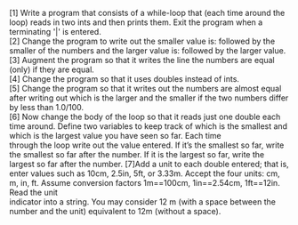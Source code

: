 [1] Write a program that consists of a while-loop that (each time around the loop) reads in two ints and then prints them. Exit the program when a terminating '|' is entered. <br> 
[2] Change the program to write out the smaller value is: followed by the smaller of the numbers and the larger value is: followed by the larger value. <br>
[3] Augment the program so that it writes the line the numbers are equal (only) if they are equal. <br>
[4] Change the program so that it uses doubles instead of ints. <br>
[5] Change the program so that it writes out the numbers are almost equal after writing out which is the larger and the smaller if the two numbers differ by less than 1.0/100. <br> 
[6] Now change the body of the loop so that it reads just one double each time around. Define two variables to keep track of which is the smallest and which is the largest value you have seen so far. Each time <br> through the loop write out the value entered. If it’s the smallest so far, write the smallest so far after the number. If it is the largest so far, write the largest so far after the number.
[7]Add a unit to each double entered; that is, enter values such as 10cm, 2.5in, 5ft, or 3.33m. Accept the four units: cm, m, in, ft. Assume conversion factors 1m==100cm, 1in==2.54cm, 1ft==12in. Read the unit <br> indicator into a string. You may consider 12 m (with a space between the number and the unit) equivalent to 12m (without a space).
